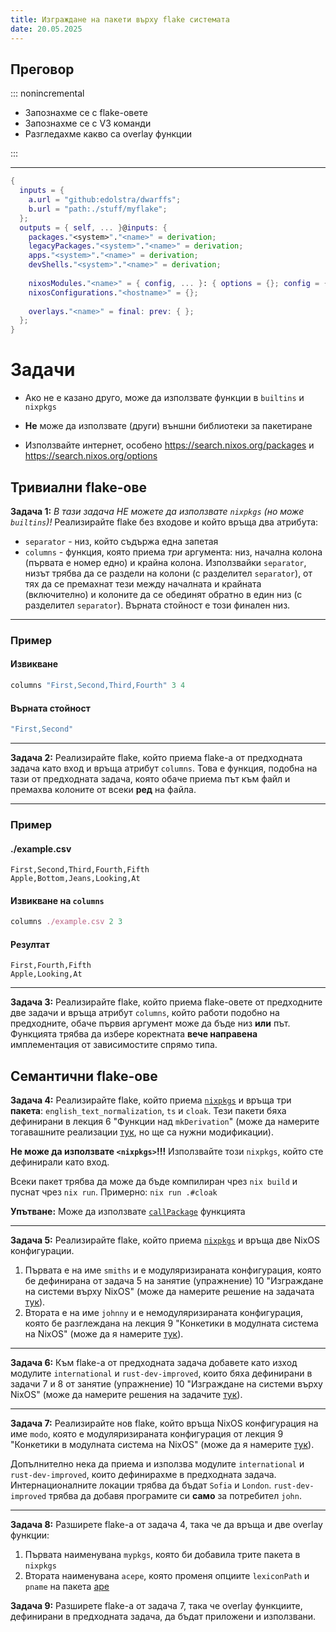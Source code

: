 ```yaml
---
title: Изграждане на пакети върху flake системата
date: 20.05.2025
---
```


## Преговор

::: nonincremental

- Запознахме се с flake-овете
- Запознахме се с V3 команди
- Разгледахме какво са overlay функции

:::

---

```nix
{
  inputs = {
    a.url = "github:edolstra/dwarffs";
    b.url = "path:./stuff/myflake";
  };
  outputs = { self, ... }@inputs: {
    packages."<system>"."<name>" = derivation;
    legacyPackages."<system>"."<name>" = derivation;
    apps."<system>"."<name>" = derivation;
    devShells."<system>"."<name>" = derivation;
  
    nixosModules."<name>" = { config, ... }: { options = {}; config = {}; };
    nixosConfigurations."<hostname>" = {};
  
    overlays."<name>" = final: prev: { };
  };
}
```

# Задачи

- Ако не е казано друго, може да използвате функции в `builtins` и `nixpkgs`

- **Не** може да използвате (други) външни библиотеки за пакетиране

- Използвайте интернет, особено <https://search.nixos.org/packages> и <https://search.nixos.org/options>

## Тривиални flake-ове

**Задача 1:** *В тази задача НЕ можете да използвате `nixpkgs` (но може `builtins`)!*
Реализирайте flake без входове и който връща два атрибута:

- `separator` - низ, който съдържа една запетая
- `columns` - функция, която приема *три* аргумента: низ, начална колона (първата е номер едно) и крайна колона.
  Използвайки `separator`, низът трябва да се раздели на колони (с разделител `separator`), от тях да се премахнат тези между началната и крайната (включително) и колоните да се обединят обратно в един низ (с разделител `separator`).
  Върната стойност е този финален низ.

---

### Пример

#### Извикване

```nix
columns "First,Second,Third,Fourth" 3 4
```

#### Върната стойност

```nix
"First,Second"
```

---

**Задача 2:** Реализирайте flake, който приема flake-а от предходната задача като вход и връща атрибут `columns`.
Това е функция, подобна на тази от предходната задача, която обаче приема път към файл и премахва колоните от всеки **ред** на файла.

---

### Пример

#### ./example.csv

```csv
First,Second,Third,Fourth,Fifth
Apple,Bottom,Jeans,Looking,At
```

#### Извикване на `columns`

```nix
columns ./example.csv 2 3
```

#### Резултат

```csv
First,Fourth,Fifth
Apple,Looking,At
```

---

**Задача 3:** Реализирайте flake, който приема flake-овете от предходните две задачи и връща атрибут `columns`, който работи подобно на предходните, обаче първия аргумент може да бъде низ **или** път.
Функцията трябва да избере коректната **вече направена** имплементация от зависимостите спрямо типа.

## Семантични flake-ове

**Задача 4:** Реализирайте flake, който приема [`nixpkgs`](https://github.com/NixOS/nixpkgs) и връща три **пакета**: `english_text_normalization`, `ts` и `cloak`.
Тези пакети бяха дефинирани в лекция 6 "Функции над `mkDerivation`" (може да намерите тогавашните реализации [тук](https://github.com/universal-configurations-with-nix/academy-2025/tree/main/src/06-build-helpers), но ще са нужни модификации).

**Не може да използвате `<nixpkgs>`!!!**
Използвайте този `nixpkgs`, който сте дефинирали като вход.

Всеки пакет трябва да може да бъде компилиран чрез `nix build` и пуснат чрез `nix run`.
Примерно: `nix run .#cloak`

**Упътване:** Може да използвате [`callPackage`](https://nix.dev/tutorials/callpackage.html) функцията

---

**Задача 5:** Реализирайте flake, който приема [`nixpkgs`](https://github.com/NixOS/nixpkgs) и връща две NixOS конфигурации.

1. Първата е на име `smiths` и e модуляризираната конфигурация, която бе дефинирана от задача 5 на занятие (упражнение) 10 "Изграждане на системи върху NixOS" (може да намерите решение на задачата [тук](https://github.com/universal-configurations-with-nix/academy-2025/tree/main/src/10-exercises-nixos/ex05)).
2. Втората е на име `johnny` и e немодуляризираната конфигурация, която бе разглеждана на лекция 9 "Конкетики в модулната система на NixOS" (може да я намерите [тук](https://github.com/universal-configurations-with-nix/academy-2025/blob/main/src/09-module-system-specifics/single-configuration.nix)).

---

**Задача 6:** Към flake-а от предходната задача добавете като изход модулите `international` и `rust-dev-improved`, които бяха дефинирани в задачи 7 и 8 от занятие (упражнение) 10 "Изграждане на системи върху NixOS" (може да намерите решения на задачите [тук](https://github.com/universal-configurations-with-nix/academy-2025/tree/main/src/10-exercises-nixos)).

---

**Задача 7:** Реализирайте нов flake, който връща NixOS конфигурация на име `modo`, която е модуляризираната конфигурация от лекция 9 "Конкетики в модулната система на NixOS" (може да я намерите [тук](https://github.com/universal-configurations-with-nix/academy-2025/blob/main/src/09-module-system-specifics/modularized)).

Допълнително нека да приема и използва модулите `international` и `rust-dev-improved`, които дефинирахме в предходната задача.
Интернационалните локации трябва да бъдат `Sofia` и `London`.
`rust-dev-improved` трябва да добавя програмите си **само** за потребител `john`.

---

**Задача 8:** Разширете flake-а от задача 4, така че да връща и две overlay функции:

1. Първата наименувана `mypkgs`, която би добавила трите пакета в `nixpkgs`
2. Втората наименувана `acepe`, която променя опциите `lexiconPath` и `pname` на пакета [ape](https://github.com/NixOS/nixpkgs/blob/97ec7b1f71185b0cba8061cd388be6384b452a0a/pkgs/applications/misc/ape/default.nix#L7-L8)

**Задача 9:** Разширете flake-а от задача 7, така че overlay функциите, дефинирани в предходната задача, да бъдат приложени и използвани.
